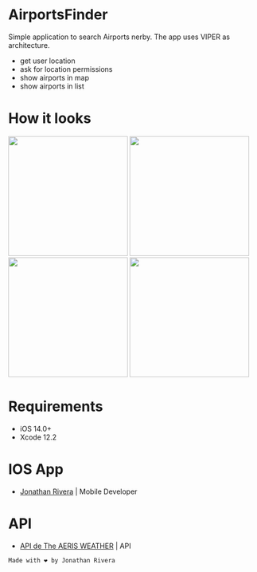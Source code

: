 # AirportsFinder

Simple application to search Airports nerby. The app uses VIPER as architecture.

  - get user location
  - ask for location permissions
  - show airports in map
  - show airports in list

# How it looks

<img width="240" alt="" src="https://user-images.githubusercontent.com/30934641/110369481-13813900-8010-11eb-9112-6f80ac9a5832.png?raw=true">
<img width="240" alt="" src="https://user-images.githubusercontent.com/30934641/110369539-272c9f80-8010-11eb-820c-bd9087f83c9e.png?raw=true">
<img width="240" alt="" src="https://user-images.githubusercontent.com/30934641/110369611-4297aa80-8010-11eb-8292-4cbe4f77a938.png?raw=true">
<img width="240" alt="" src="https://user-images.githubusercontent.com/30934641/110369622-46c3c800-8010-11eb-8d69-82448dad1c93.png?raw=true">


# Requirements
- iOS 14.0+
- Xcode 12.2

# IOS App
 - [Jonathan Rivera](https://github.com/JonaRivera-RB) | Mobile Developer

 # API
 - [API de The AERIS WEATHER](https://www.aerisweather.com/support/docs/api/reference/endpoints/places-airports/) | API
 
```
Made with ❤️ by Jonathan Rivera
```
